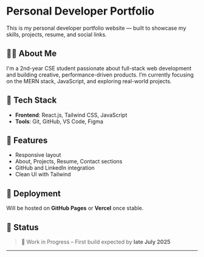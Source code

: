 # Personal Developer Portfolio

This is my personal developer portfolio website — built to showcase my skills, projects, resume, and social links.

## 🧑‍💻 About Me

I'm a 2nd-year CSE student passionate about full-stack web development and building creative, performance-driven products. I’m currently focusing on the MERN stack, JavaScript, and exploring real-world projects.

## 🔧 Tech Stack

- **Frontend**: React.js, Tailwind CSS, JavaScript
- **Tools**: Git, GitHub, VS Code, Figma

## 📁 Features

- Responsive layout
- About, Projects, Resume, Contact sections
- GitHub and LinkedIn integration
- Clean UI with Tailwind

## 🚀 Deployment

Will be hosted on **GitHub Pages** or **Vercel** once stable.

## 🎯 Status

> 🚧 Work in Progress – First build expected by **late July 2025**

---
